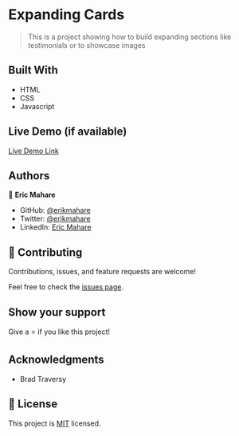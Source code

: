 # Expanding Cards

> This is a project showing how to build expanding sections like testimonials or to showcase images

## Built With

- HTML
- CSS
- Javascript

## Live Demo (if available)

[Live Demo Link](https://frosty-benz-06eb04.netlify.app/)


## Authors

👤 **Eric Mahare**

- GitHub: [@erikmahare](https://github.com/ericmahare)
- Twitter: [@erikmahare](https://twitter.com/erikmahare)
- LinkedIn: [Eric Mahare](https://www.linkedin.com/in/eric-mahare-358944183?lipi=urn%3Ali%3Apage%3Ad_flagship3_profile_view_base_contact_details%3BGc83LPvtSs%2BW8o55aCNPKw%3D%3D)


## 🤝 Contributing

Contributions, issues, and feature requests are welcome!

Feel free to check the [issues page](../../issues/).

## Show your support

Give a ⭐️ if you like this project!

## Acknowledgments

- Brad Traversy

## 📝 License

This project is [MIT](./MIT.md) licensed.

